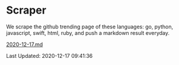 # Scraper

We scrape the github trending page of these languages: go, python, javascript, swift, html, ruby, and push a markdown result everyday.

[2020-12-17.md](https://github.com/henson/Scraper/blob/master/2020-12-17.md)

Last Updated: 2020-12-17 09:41:36